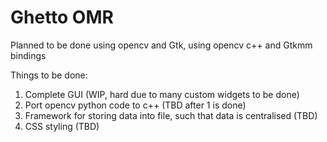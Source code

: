 # Ghetto OMR
Planned to be done using opencv and Gtk, using opencv c++ and Gtkmm bindings


Things to be done:
1) Complete GUI (WIP, hard due to many custom widgets to be done)
2) Port opencv python code to c++ (TBD after 1 is done)
3) Framework for storing data into file, such that data is centralised (TBD)
4) CSS styling (TBD)
